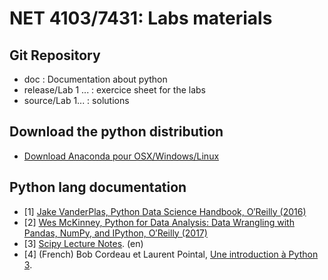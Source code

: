 # NET 4103/7431: Labs materials

## Git Repository
* doc : Documentation about python 
* release/Lab 1 ... : exercice sheet for the labs 
* source/Lab 1... : solutions


## Download the python distribution 
* [Download Anaconda pour OSX/Windows/Linux](https://www.anaconda.com/products/individual)


## Python lang documentation 
* [1] [Jake VanderPlas, Python Data Science Handbook,  O′Reilly  (2016)](https://jakevdp.github.io/PythonDataScienceHandbook/)
* [2] [Wes McKinney, Python for Data Analysis: Data Wrangling with Pandas, NumPy, and IPython, O′Reilly (2017)](https://bedford-computing.co.uk/learning/wp-content/uploads/2015/10/Python-for-Data-Analysis.pdf)
* [3] [Scipy Lecture Notes](http://www.scipy-lectures.org/). (en)
* [4] (French) Bob Cordeau et Laurent Pointal, [Une introduction à Python 3](http://hebergement.u-psud.fr/iut-orsay/Pedagogie/MPHY/Python/courspython3.pdf).
